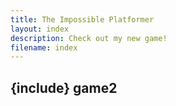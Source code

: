 ```yaml
---
title: The Impossible Platformer 
layout: index
description: Check out my new game!
filename: index
---
```

{include} game2
---




